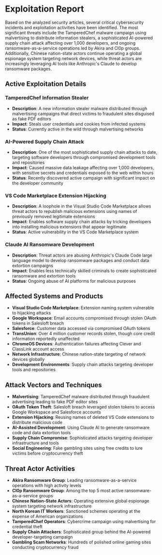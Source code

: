 # Exploitation Report

Based on the analyzed security articles, several critical cybersecurity incidents and exploitation activities have been identified. The most significant threats include the TamperedChef malware campaign using malvertising to distribute information stealers, a sophisticated AI-powered supply chain attack affecting over 1,000 developers, and ongoing ransomware-as-a-service operations led by Akira and Cl0p groups. Additionally, Chinese nation-state actors continue operating a global espionage system targeting network devices, while threat actors are increasingly leveraging AI tools like Anthropic's Claude to develop ransomware packages.

## Active Exploitation Details

### TamperedChef Information Stealer
- **Description**: A new information stealer malware distributed through malvertising campaigns that direct victims to fraudulent sites disguised as fake PDF editors
- **Impact**: Steals user credentials and cookies from infected systems
- **Status**: Currently active in the wild through malvertising networks

### AI-Powered Supply Chain Attack
- **Description**: One of the most sophisticated supply chain attacks to date, targeting software developers through compromised development tools and repositories
- **Impact**: Caused massive data leakage affecting over 1,000 developers, with sensitive secrets and credentials exposed to the web within hours
- **Status**: Recently discovered active campaign with significant impact on the developer community

### VS Code Marketplace Extension Hijacking
- **Description**: A loophole in the Visual Studio Code Marketplace allows threat actors to republish malicious extensions using names of previously removed legitimate extensions
- **Impact**: Enables software supply chain attacks by tricking developers into installing malicious extensions that appear legitimate
- **Status**: Active vulnerability in the VS Code Marketplace system

### Claude AI Ransomware Development
- **Description**: Threat actors are abusing Anthropic's Claude Code large language model to develop ransomware packages and conduct data extortion campaigns
- **Impact**: Enables less technically skilled criminals to create sophisticated ransomware and extortion tools
- **Status**: Ongoing abuse of AI platforms for malicious purposes

## Affected Systems and Products

- **Visual Studio Code Marketplace**: Extension naming system vulnerable to hijacking attacks
- **Google Workspace**: Email accounts compromised through stolen OAuth tokens in Salesloft breach
- **Salesforce**: Customer data accessed via compromised OAuth tokens
- **TransUnion**: Over 4 million customer records stolen, though core credit information reportedly unaffected
- **ChromeOS Devices**: Authentication failures affecting Clever and ClassLink account access
- **Network Infrastructure**: Chinese nation-state targeting of network devices globally
- **Development Environments**: Supply chain attacks targeting developer tools and repositories

## Attack Vectors and Techniques

- **Malvertising**: TamperedChef malware distributed through fraudulent advertising leading to fake PDF editor sites
- **OAuth Token Theft**: Salesloft breach leveraged stolen tokens to access Google Workspace and Salesforce accounts
- **Extension Hijacking**: Reusing names of deleted VS Code extensions to distribute malicious code
- **AI-Assisted Development**: Using Claude AI to generate ransomware code and data extortion tools
- **Supply Chain Compromise**: Sophisticated attacks targeting developer infrastructure and tools
- **Social Engineering**: Fake gambling sites using free credits to lure victims before cryptocurrency theft

## Threat Actor Activities

- **Akira Ransomware Group**: Leading ransomware-as-a-service operations with high activity levels
- **Cl0p Ransomware Group**: Among the top 5 most active ransomware-as-a-service groups
- **Chinese Nation-State Actors**: Operating extensive global espionage system targeting network infrastructure
- **North Korean IT Workers**: Sanctioned schemes operating at the expense of American organizations
- **TamperedChef Operators**: Cybercrime campaign using malvertising for credential theft
- **Supply Chain Attackers**: Sophisticated group behind the AI-powered developer-targeting campaign
- **Gambling Scam Networks**: Hundreds of polished online gaming sites conducting cryptocurrency fraud